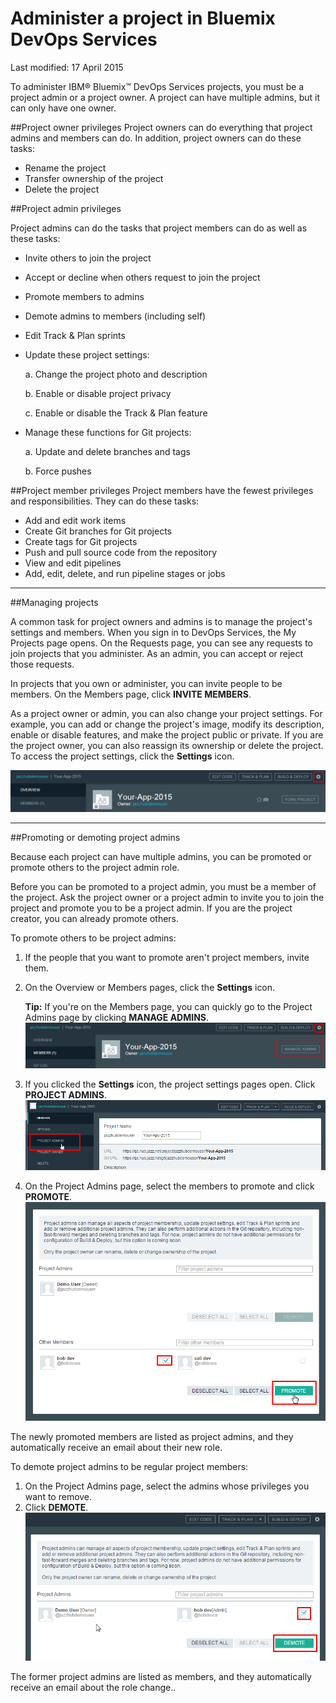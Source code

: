 # Administer a project in Bluemix DevOps Services 

Last modified: 17 April 2015

To administer IBM&reg; Bluemix&trade; DevOps Services projects, you must be a project admin or a project owner. A project can have multiple admins, but it can only have one owner. 

##Project owner privileges
Project owners can do everything that project admins and members can do. In addition, project owners can do these tasks:
* Rename the project
* Transfer ownership of the project
* Delete the project

##Project admin privileges

Project admins can do the tasks that project members can do as well as these tasks:
* Invite others to join the project
* Accept or decline when others request to join the project
* Promote members to admins 
* Demote admins to members (including self)
* Edit Track & Plan sprints
* Update these project settings: 

	a. Change the project photo and description
	
	b. Enable or disable project privacy
	
	c. Enable or disable the Track & Plan feature
	
* Manage these functions for Git projects:

	a. Update and delete branches and tags
	
	b. Force pushes


##Project member privileges
Project members have the fewest privileges and responsibilities. They can do these tasks:  
* Add and edit work items
* Create Git branches for Git projects
* Create tags for Git projects
* Push and pull source code from the repository
* View and edit pipelines
* Add, edit, delete, and run pipeline stages or jobs

----
##Managing projects

A common task for project owners and admins is to manage the project's settings and members. When you sign in to DevOps Services, the My Projects page opens. On the Requests page, you can see any requests to join projects that you administer. As an admin, you can accept or reject those requests. 

In projects that you own or administer, you can invite people to be members. On the Members page, click **INVITE MEMBERS**.

As a project owner or admin, you can also change your project settings. For example, you can add or change the project's image, modify its description, enable or disable features, and make the project public or private. If you are the project owner, you can also reassign its ownership or delete the project. To access the project settings, click the **Settings** icon.

![Project settings gear icon][7]

----
##Promoting or demoting project admins

Because each project can have multiple admins, you can be promoted or promote others to the project admin role. 

Before you can be promoted to a project admin, you must be a member of the project. Ask the project owner or a project admin to invite you to join the project and promote you to be a project admin. If you are the project creator, you can already promote others.

To promote others to be project admins:

1. If the people that you want to promote aren't project members, invite them. 

2. On the Overview or Members pages, click the **Settings** icon.
 
	**Tip:** If you're on the Members page, you can quickly go to the Project Admins page by clicking **MANAGE ADMINS**. 
![Settings and manage admins buttons on the members page][4]
3. If you clicked the **Settings** icon, the project settings pages open. Click **PROJECT ADMINS**.
![Project Admins page link in navigation pane][5]

4. On the Project Admins page, select the members to promote and click **PROMOTE**.
![Promote button on the project admins page][6]

The newly promoted members are listed as project admins, and they automatically receive an email about their new role.

To demote project admins to be regular project members:
1. On the Project Admins page, select the admins whose privileges you want to remove. 
2. Click **DEMOTE**.
![Project admin selected for demotion][8]

The former project admins are listed as members, and they automatically receive an email about the role change..

[1]: images/invitemembers.png
[2]: images/projadminspage1.png
[3]: images/projectoptionspage1.png
[4]: images/SettingsIcon.png
[5]: images/ProjectAdminsNav.png
[6]: images/promotemember.png
[7]: images/projectsettings.png
[8]: images/demoteadmin.png

